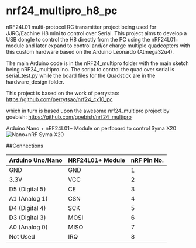 # nrf24_multipro_h8_pc
nRF24L01 multi-protocol RC transmitter project being used for JJRC/Eachine H8 mini to control over Serial. This project aims to develop a USB dongle to control the H8 directly from the PC using the nRF24L01+ module and later expand to control and/or charge multiple quadcopters with this custom hardware based on the Arduino Leonardo (Atmega32u4).

The main Arduino code is in the nRF24_multipro folder with the main sketch being nRF24_multipro.ino. The script to control the quad over serial is serial_test.py while the board files for the Quadstick are in the hardware_design folder.

This project is based on the work of perrystao:
https://github.com/perrytsao/nrf24_cx10_pc

which in turn is based upon the awesome nrf24_multipro project by goebish:
https://github.com/goebish/nrf24_multipro

Arduino Nano + nRF24L01+ Module on perfboard to control Syma X20
![Nano+nRF Syma X20](/media/Nano_X20.jpg)

##Connections

| Arduino Uno/Nano    | NRF24L01+ Module               | nRF Pin No.   |
|---------------------|--------------------------------|---------------|
| GND                 | GND                            | 1             |
| 3.3V                | VCC                            | 2             |
| D5 (Digital 5)      | CE                             | 3             |
| A1 (Analog 1)       | CSN                            | 4             |
| D4 (Digital 4)      | SCK                            | 5             |
| D3 (Digital 3)      | MOSI                           | 6             |
| A0 (Analog 0)       | MISO                           | 7             |
| Not Used            | IRQ                            | 8             |